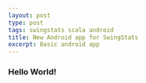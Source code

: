 ```yaml
---
layout: post
type: post
tags: swingstats scala android
title: New Android app for SwingStats
excerpt: Basic android app
---
```


<h3>Hello World!</h3>